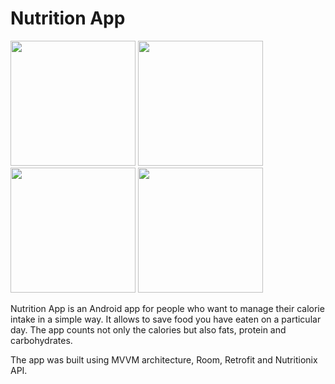 # Nutrition App

<p float="left">
  <img src="https://user-images.githubusercontent.com/93613725/194724054-7988ec42-ea89-44b2-a531-b6d7afa1123d.png" width="200" />
  <img src="https://user-images.githubusercontent.com/93613725/194724057-f31e8bf6-50fa-40c7-b319-b882d9e7b6aa.png" width="200" /> 
  <img src="https://user-images.githubusercontent.com/93613725/194724060-ffe900a7-8784-4644-a3ff-6126394f10ac.png" width="200" />
  <img src="https://user-images.githubusercontent.com/93613725/194724062-3a6b5457-3f90-43aa-baf5-c0675bcfe8a0.png" width="200" />
</p>

Nutrition App is an Android app for people who want to manage their calorie intake in a simple way. 
It allows to save food you have eaten on a particular day. The app counts not only the calories but also fats, protein and carbohydrates. 

The app was built using MVVM architecture, Room, Retrofit and Nutritionix API. 
